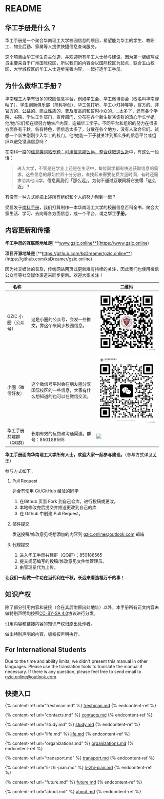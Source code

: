 # README

## 华工手册是什么？

华工手册是一个聚合华南理工大学校园信息的项目，希望能为华工的学生、教职工、物业后勤、家属等人提供快捷信息查询服务。

这个项目由华工学生自主创造，并欢迎所有华工人士参与建设。因为第一版编写成员主要来自于广州国际校区，所以我们的内容会以国际校区为起点，联合五山校区、大学城校区的华工人士逐步完善内容，一起打造华工手册。

## 为什么做华工手册？

华南理工大学有很多的校园信息平台，例如学生会、华工微博协会（改名叫华南鲤咕了）、学生创新俱乐部（简称学创）、华工包打听、华工小灯神等等，官方的、非官方的、公益的、商业性质的、普及度高的和暂时小众的……太多了，还有各个学院、书院、学生工作部门、宣传部门、分布在各个新生群咨询群的热心学长学姐。他/她/它们都在很努力地生产内容，造福华工学子。不同平台和组织的努力在很多方面各有千秋，各有特色，但信息太多了，分散在各个地方，没有人聚合它们。试想一个新生刚刚步入华工的校门，他/她能一下子就关注到那么多的信息平台或组织以避免错漏信息吗？

在南科一路的[信息类网站专题：可用信息那么远，整合获取这么近](https://nanke.suste.ch/2020/10/10/niko-museum-ten-websites-information-websites/)中，有这么一段话：

> 进入大学，不管是在学业上还是在生活中，每位同学都有快速获取信息的需求。这些信息的原始位置十分分散，查找起来需要花费大量时间，有时还需求助其他同学。**信息离我们「那么远」，为何不通过互联网将它变得「这么近」？**

有没有一种方式能把上述所有组织和个人的努力聚到一起？

受启发于[南科手册](https://sustech.online)，我们打算制作一本华南理工大学的校园信息百科全书，聚合大家生活、学习、去向等各方面信息，成一个平台，谓之**华工手册。**

## 内容更新和传播

**华工手册的互联网地址是**[ **www.gzic.online**](https://www.gzic.online)

**项目开源地址是** [**https://github.com/ksDreamer/gzic.online**](https://github.com/ksDreamer/gzic.online)

因为社交媒体的普及，传统网站网页式更新难有持续的关注，因此我们也使用微信公众号等社交媒体渠道来同步更新。欢迎大家关注！

| 名称           |                                            | 二维码                                                          |
| ------------ | ------------------------------------------ | ------------------------------------------------------------ |
| GZIC 小圈（公众号） | 这是小圈的公众号，会发一些推文，靠这个来同步校园信息。                | ![](.gitbook/assets/image.png)                               |
| 小圈（微信好友）     | 这个微信号平时会在朋友圈分享国际校区的一些信息，大家有什么想知道的也可以在微信交流。 | ![](<.gitbook/assets/image (1).png>)                         |
| 华工手册共建群（QQ群） | 长期有效的反馈和沟通渠道。群号：850188565                  | ![](.gitbook/assets/dabc1f74a10c002e30207ac7ac842d2a\_0.jpg) |

**华工手册面向华南理工大学所有人士，欢迎大家一起参与建设。**（参与方式详见[关于](https://www.gzic.online/about)）

参与方式如下：

1.  Pull Request

    适合有使用 Git/GitHub 经验的同学

    1. 在Github 页面 Fork 到自己仓库，进行投稿或更改。
    2. 本地修改完后提交并推送更改到自己的库
    3. 在 Github 中创建 Pull Request。
2.  邮件提交

    发送投稿/修改意见或想添加的内容到 gzic.online@outlook.com 邮箱
3. 代理提交
   1. 进入华工手册共建群（QQ群）：850188565
   2. 提交规范编写的投稿/修改意见文件给管理员。
   3. 由管理员代为上传。

**让我们一起做一件功在当代利在千秋，长远来看造福万千的事！**

## 知识产权

除了部分引用内容和链接（会在其后附原出处地址）以外，本手册所有正文内容未做特别声明均按照[CC-BY-SA 4.0](https://creativecommons.org/licenses/by-sa/4.0/deed.zh)协议进行分发。

引用内容和链接内容的知识产权归原出处作者。

做出特别声明的内容，版权按声明执行。

## For International Students

Due to the time and ability limits, we didn't present this manual in other languages. Please use the translation tools to translate the manual if necessary. If there is any question, please feel free to  send email to gzic.online@outlook.com.

## 快捷入口



{% content-ref url="freshman.md" %}
[freshman.md](freshman.md)
{% endcontent-ref %}

{% content-ref url="contacts.md" %}
[contacts.md](contacts.md)
{% endcontent-ref %}

{% content-ref url="study.md" %}
[study.md](study.md)
{% endcontent-ref %}

{% content-ref url="life.md" %}
[life.md](life.md)
{% endcontent-ref %}

{% content-ref url="organizations.md" %}
[organizations.md](organizations.md)
{% endcontent-ref %}

{% content-ref url="transport.md" %}
[transport.md](transport.md)
{% endcontent-ref %}

{% content-ref url="li-zhi-pian.md" %}
[li-zhi-pian.md](li-zhi-pian.md)
{% endcontent-ref %}

{% content-ref url="future.md" %}
[future.md](future.md)
{% endcontent-ref %}

{% content-ref url="about.md" %}
[about.md](about.md)
{% endcontent-ref %}
